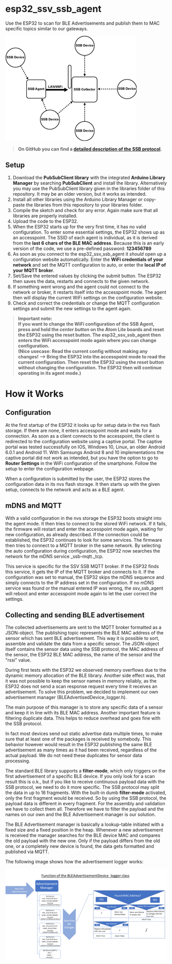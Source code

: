 # esp32_ssv_ssb_agent

Use the ESP32 to scan for BLE Advertisements and publish them to MAC specific topics similar to our gateways.

<img src="esp32_ssv_ssb_agent/ssb_concept.png" alt="SSB concept">

> **On GitHub you can find a [detailed description of the SSB protocol](https://github.com/SSV-embedded/Secure-Sensor-Beacon-Protocol_SSB#readme).**

## Setup
1. Download the **PubSubClient library** with the integrated **Arduino Library Manager** by searching **PubSubClient** and install the library.
   Alternatively you may use the PubSubClient library given in the libraries folder of this repository. It may be an older version, but it works as intended.
2. Install all other libraries using the Arduino Library Manager or copy-paste the libraries from this repository to your libraries folder.
3. Compile the sketch and check for any error. Again make sure that all libraries are properly installed.
4. Upload the code to the ESP32.
5. When the ESP32 starts up for the very first time, it has no valid configuration. To enter some essential settings, the ESP32 shows up as an accesspoint.
   The SSID of each agent is individual, as it is derived from the **last 6 chars of the BLE MAC address**.
   Because this is an early version of the code, we use a pre-defined password: **123456789**
5. As soon as you connect to the esp32_ssv_ssb_agent it *should* open up a configuration website automatically. 
   Enter the **WiFi credentials of your network** and set the MQTT configuration to auto, or enter the **local IP of your MQTT broker**.
6. Set/Save the entered values by clicking the submit button. The ESP32 then saves the data, restarts and connects to the given network.
7. If something went wrong and the agent could not connect to the network or broker, it restarts itself into the accesspoint mode.
   The agent then will display the current WiFi settings on the configuration website.
8. Check and correct the credentials or change the MQTT configuration settings and submit the new settings to the agent again.

> **Important note:<br/>
If you want to change the WiFi configuration of the SSB Agent, press and hold the *center button* on the Atom Lite boards and reset the ESP32 using the reset button. The esp32_ssv_ssb_agent then enters the WiFi accesspoint mode again where you can change configuration.<br/>
(Nice usecase: Read the current config without making any changes! --> Bring the ESP32 into the accesspoint mode to read the current configuration. Then reset the ESP32 using the reset button without changing the configuration. The ESP32 then will continue operating in its agent mode.)**

# How it Works

## Configuration
At the first startup of the ESP32 it looks up for setup data in the nvs flash storage. If there are none, it enters accesspoint mode and waits for a connection.
As soon as a client connects to the accesspoint, the client is redirected to the configuration website using a captive portal. The captive portal was tested successfully on IOS, Windows 10, Linux, an older Android 6.0.1 and Android 11. With Samsungs Android 8 and 10 implementations the captive portal did not work as intended, but you have the option to go to **Router Settings** in the WiFi configuration of the smartphone. Follow the setup to enter the configuration webpage.  

When a configuration is submitted by the user, the ESP32 stores the configuration data in its nvs flash storage. It then starts up with the given setup, 
connects to the network and acts as a BLE agent.

## mDNS and MQTT
With a valid configuration in the nvs storage the ESP32 boots straight into the agent mode. It then tries to connect to the stored WiFi network.
If it fails, the firmware will restart and enter the accesspoint mode again, waiting for new configuration, as already described.
If the connection could be established, the ESP32 continues to look for some services. The firmware then tries to connect to a MQTT broker in the same network. 
By selecting the auto configuration during configuration, the ESP32 now searches the network for the mDNS service _ssb-mqtt._tcp.

This service is specific for the SSV SSB MQTT broker. If the ESP32 finds this service, it gets the IP of the MQTT broker and connects to it. If the configuration was set to manual, the ESP32 skips the mDNS sequence and simply connects to the IP address set in the configuration. If no mDNS service was found or the manual entered IP was wrong, the ssv_ssb_agent will reboot and enter accesspoint mode again to let the user correct the settings.

## Collecting and sending BLE advertisement 
The collected advertisements are sent to the MQTT broker formatted as a JSON-object. The publishing topic represents the BLE MAC address of the sensor which has sent BLE advertisement. This way it is possible to sort, assemble and validate the data from a specific sensor. The JSON-object itself contains the sensor data using the SSB protocol, the MAC address of the sensor, the ESP32 BLE MAC address, the name of the sensor and the "rssi" value.

During first tests with the ESP32 we observed memory overflows due to the dynamic memory allocation of the BLE library. Another side effect was, that it was not possible to keep the sensor names in memory reliably, as the ESP32 does not send a scan response request every time it receives an advertisement. To solve this problem, we decided to implement our own advertisement manager (BLEAdvertisedDevice_logger.h).

The main purpose of this manager is to store any specific data of a sensor and keep it in line with its BLE MAC address. Another important feature is filtering duplicate data. This helps to reduce overhead and goes fine with the SSB protocol.

In fact most devices send out static advertise data multiple times, to make sure that at least one of the packages is received by somebody. This behavior however would result in the ESP32 publishing the same BLE advertisement as many times as it had been received, regardless of the actual payload. We do not need these duplicates for sensor data processing.

The standard BLE library supports a **filter-mode**, which only triggers on the first advertisement of a specific BLE device. If you only look for a scan result this is o.k., but if you like to receive continuous payload data with the SSB protocol, we need to do it more specific. The SSB protocol may split the data in up to 16 fragments. With the built-in dumb **filter-mode** activated, only the first fragment would be received. So by using the SSB protocol, the payload data is different in every fragment. For the assembly and validation we have to collect them all. Therefore we have to filter the payload and the names on our own and the BLE Advertisement manager is our solution.

The BLE Advertisement manager is basically a lookup-table initiated with a fixed size and a fixed position in the heap. Whenever a new advertisement is received the manager searches for the BLE device MAC and compares the old payload with the new one. Only if the payload differs from the old one, or a completely new device is found, the data gets formatted and published via MQTT.

The following image shows how the advertisement logger works:

<img src="esp32_ssv_ssb_agent/BLE_ADVERT_MANAGER_overview.png" alt="BLE Advertisement Manager">


